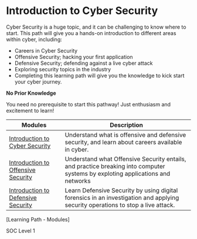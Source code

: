 # Introduction to Cyber Security

Cyber Security is a huge topic, and it can be challenging to know where to start. This path will give you a hands-on introduction to different areas within cyber, including:

- Careers in Cyber Security
- Offensive Security; hacking your first application
- Defensive Security; defending against a live cyber attack
- Exploring security topics in the industry
- Completing this learning path will give you the knowledge to kick start your cyber journey.

**No Prior Knowledge**

You need no prerequisite to start this pathway! Just enthusiasm and excitement to learn!

| Modules                                         | Description
|-----------------------------------------------|----------------------------|
|<a href="https://github.com/CyberSecureAI/THM-Introduction-to-Cyber-Security"> Introduction to Cyber Security </a>  |Understand what is offensive and defensive security, and learn about careers available in cyber.  |
| <a href="https://google.com">Introduction to Offensive Security</a> | Understand what Offensive Security entails, and practice breaking into computer systems by exploting applications and networks|
| <a href="https://google.com">Introduction to Defensive Security</a>        | Learn Defensive Security by using digital forensics in an investigation and applying security operations to stop a live attack.|

[Learning Path - Modules]

SOC Level 1
